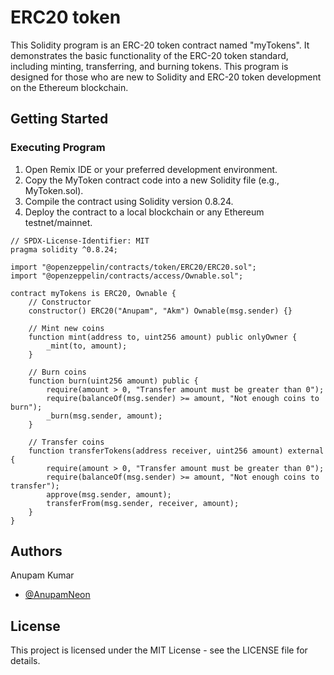 
# ERC20 token
This Solidity program is an ERC-20 token contract named "myTokens". It demonstrates the basic functionality of the ERC-20 token standard, including minting, transferring, and burning tokens. This program is designed for those who are new to Solidity and ERC-20 token development on the Ethereum blockchain.

## Getting Started

### Executing Program
1. Open Remix IDE or your preferred development environment.
2. Copy the MyToken contract code into a new Solidity file (e.g., MyToken.sol).
3. Compile the contract using Solidity version 0.8.24.
4. Deploy the contract to a local blockchain or any Ethereum testnet/mainnet.


```
// SPDX-License-Identifier: MIT
pragma solidity ^0.8.24;

import "@openzeppelin/contracts/token/ERC20/ERC20.sol";
import "@openzeppelin/contracts/access/Ownable.sol";

contract myTokens is ERC20, Ownable {
    // Constructor
    constructor() ERC20("Anupam", "Akm") Ownable(msg.sender) {}

    // Mint new coins
    function mint(address to, uint256 amount) public onlyOwner {
        _mint(to, amount);
    }

    // Burn coins
    function burn(uint256 amount) public {
        require(amount > 0, "Transfer amount must be greater than 0");
        require(balanceOf(msg.sender) >= amount, "Not enough coins to burn"); 
        _burn(msg.sender, amount);
    }

    // Transfer coins
    function transferTokens(address receiver, uint256 amount) external {
        require(amount > 0, "Transfer amount must be greater than 0");
        require(balanceOf(msg.sender) >= amount, "Not enough coins to transfer"); 
        approve(msg.sender, amount);
        transferFrom(msg.sender, receiver, amount);
    }
}
```

## Authors

Anupam Kumar
- [@AnupamNeon](https://github.com/AnupamNeon)


## License

This project is licensed under the MIT License - see the LICENSE file for details.


